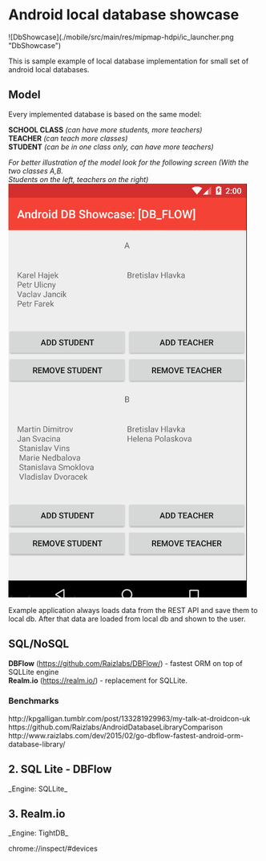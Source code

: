 <h1>Android local database showcase</h1>
![DbShowcase](./mobile/src/main/res/mipmap-hdpi/ic_launcher.png "DbShowcase")

This is sample example of local database implementation for small set of android local databases.

<h2>Model</h2>
Every implemented database is based on the same model:  

**SCHOOL CLASS** _(can have more students, more teachers)_  
**TEACHER** _(can teach more classes)_  
**STUDENT** _(can be in one class only, can have more teachers)_  

_For better illustration of the model look for the following screen (With the two classes A,B.  
Students on the left, teachers on the right)_  
![ModelIllustration](./extras/screens/screen_showcase_dbflow.png "ModelIllustration")

Example application always loads data from the REST API and save them to local db. After that data are loaded from local db and shown to the user.

<h2>SQL/NoSQL</h2>

**DBFlow** (https://github.com/Raizlabs/DBFlow/) - fastest ORM on top of SQLLite engine  
**Realm.io** (https://realm.io/) - replacement for SQLLite.  
<!--**Couchbase Lite** (http://developer.couchbase.com/mobile/) - a lightweight embedded NoSQL database engine for Android with the built-in ability to sync to Couchbase Server.  
-->

<h3>Benchmarks</h3>
http://kpgalligan.tumblr.com/post/133281929963/my-talk-at-droidcon-uk  
https://github.com/Raizlabs/AndroidDatabaseLibraryComparison  
http://www.raizlabs.com/dev/2015/02/go-dbflow-fastest-android-orm-database-library/  


<h2>2. SQL Lite - DBFlow</h2>
_Engine: SQLLite_

<h2>3. Realm.io</h2>
_Engine: TightDB_

chrome://inspect/#devices

<!--
<h2>4. Couchbase Lite</h2>
_Engine: ForestDB_

Couchbase Mobile is a NoSQL database solution that delivers NoSQL to mobile. 
It's engineered to provide fast and consistent access to data, 
with or without a network connection, removing network dependency. 
It is comprised of two components:

* Couchbase Lite: An embedded NoSQL database that runs on the device, in your application, with a very small footprint.
* Couchbase Sync Gateway: An internet-facing cloud component that securely synchronizes data between the mobile device and the cloud.

Among the enhancements to the solution is increased security on mobile devices 
by encrypting data at rest on the device using enterprise level 256-bit AES full database encryption. 
-->